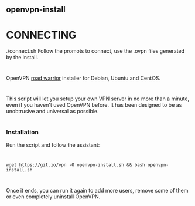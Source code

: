## openvpn-install
# CONNECTING
./connect.sh
Follow the promots to connect, use the .ovpn files generated by the install.
#
OpenVPN [road warrior](http://en.wikipedia.org/wiki/Road_warrior_%28computing%29) installer for Debian, Ubuntu and CentOS.
#
This script will let you setup your own VPN server in no more than a minute, even if you haven't used OpenVPN before. It has been designed to be as unobtrusive and universal as possible.
#
### Installation
Run the script and follow the assistant:
#
`wget https://git.io/vpn -O openvpn-install.sh && bash openvpn-install.sh`
#
Once it ends, you can run it again to add more users, remove some of them or even completely uninstall OpenVPN.
